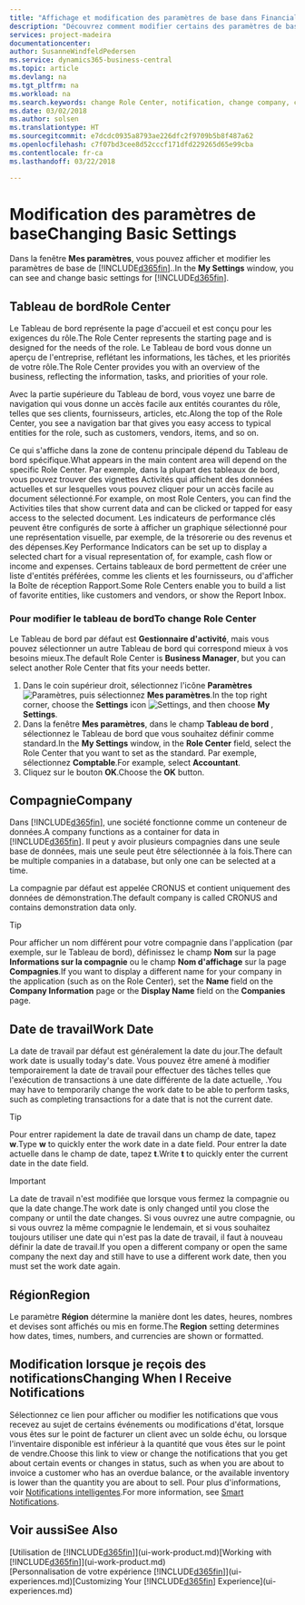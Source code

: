 ```yaml
---
title: "Affichage et modification des paramètres de base dans Financials| Microsoft Docs"
description: "Découvrez comment modifier certains des paramètres de base de Financials, par exemple, le tableau de bord, la compagnie ou la date de travail."
services: project-madeira
documentationcenter: 
author: SusanneWindfeldPedersen
ms.service: dynamics365-business-central
ms.topic: article
ms.devlang: na
ms.tgt_pltfrm: na
ms.workload: na
ms.search.keywords: change Role Center, notification, change company, change work date
ms.date: 03/02/2018
ms.author: solsen
ms.translationtype: HT
ms.sourcegitcommit: e7dcdc0935a8793ae226dfc2f9709b5b8f487a62
ms.openlocfilehash: c7f07bd3cee8d52cccf171dfd229265d65e99cba
ms.contentlocale: fr-ca
ms.lasthandoff: 03/22/2018

---
```

# <a name="changing-basic-settings"></a><span data-ttu-id="6a324-103">Modification des paramètres de base</span><span class="sxs-lookup"><span data-stu-id="6a324-103">Changing Basic Settings</span></span>
<span data-ttu-id="6a324-104">Dans la fenêtre **Mes paramètres**, vous pouvez afficher et modifier les paramètres de base de [!INCLUDE[d365fin](includes/d365fin_md.md)]..</span><span class="sxs-lookup"><span data-stu-id="6a324-104">In the **My Settings** window, you can see and change basic settings for [!INCLUDE[d365fin](includes/d365fin_md.md)].</span></span>  

## <a name="role-center"></a><span data-ttu-id="6a324-105">Tableau de bord</span><span class="sxs-lookup"><span data-stu-id="6a324-105">Role Center</span></span>
<span data-ttu-id="6a324-106">Le Tableau de bord représente la page d'accueil et est conçu pour les exigences du rôle.</span><span class="sxs-lookup"><span data-stu-id="6a324-106">The Role Center represents the starting page and is designed for the needs of the role.</span></span> <span data-ttu-id="6a324-107">Le Tableau de bord vous donne un aperçu de l'entreprise, reflétant les informations, les tâches, et les priorités de votre rôle.</span><span class="sxs-lookup"><span data-stu-id="6a324-107">The Role Center provides you with an overview of the business, reflecting the information, tasks, and priorities of your role.</span></span>

<span data-ttu-id="6a324-108">Avec la partie supérieure du Tableau de bord, vous voyez une barre de navigation qui vous donne un accès facile aux entités courantes du rôle, telles que ses clients, fournisseurs, articles, etc.</span><span class="sxs-lookup"><span data-stu-id="6a324-108">Along the top of the Role Center, you see a navigation bar that gives you easy access to typical entities for the role, such as customers, vendors, items, and so on.</span></span>

<span data-ttu-id="6a324-109">Ce qui s'affiche dans la zone de contenu principale dépend du Tableau de bord spécifique.</span><span class="sxs-lookup"><span data-stu-id="6a324-109">What appears in the main content area will depend on the specific Role Center.</span></span> <span data-ttu-id="6a324-110">Par exemple, dans la plupart des tableaux de bord, vous pouvez trouver des vignettes Activités qui affichent des données actuelles et sur lesquelles vous pouvez cliquer pour un accès facile au document sélectionné.</span><span class="sxs-lookup"><span data-stu-id="6a324-110">For example, on most Role Centers, you can find the Activities tiles that show current data and can be clicked or tapped for easy access to the selected document.</span></span> <span data-ttu-id="6a324-111">Les indicateurs de performance clés peuvent être configurés de sorte à afficher un graphique sélectionné pour une représentation visuelle, par exemple, de la trésorerie ou des revenus et des dépenses.</span><span class="sxs-lookup"><span data-stu-id="6a324-111">Key Performance Indicators can be set up to display a selected chart for a visual representation of, for example, cash flow or income and expenses.</span></span> <span data-ttu-id="6a324-112">Certains tableaux de bord permettent de créer une liste d'entités préférées, comme les clients et les fournisseurs, ou d'afficher la Boîte de réception Rapport.</span><span class="sxs-lookup"><span data-stu-id="6a324-112">Some Role Centers enable you to build a list of favorite entities, like customers and vendors, or show the Report Inbox.</span></span>

### <a name="to-change-role-center"></a><span data-ttu-id="6a324-113">Pour modifier le tableau de bord</span><span class="sxs-lookup"><span data-stu-id="6a324-113">To change Role Center</span></span>
<span data-ttu-id="6a324-114">Le Tableau de bord par défaut est **Gestionnaire d'activité**, mais vous pouvez sélectionner un autre Tableau de bord qui correspond mieux à vos besoins mieux.</span><span class="sxs-lookup"><span data-stu-id="6a324-114">The default Role Center is **Business Manager**, but you can select another Role Center that fits your needs better.</span></span>
1. <span data-ttu-id="6a324-115">Dans le coin supérieur droit, sélectionnez l'icône **Paramètres** ![Paramètres](media/ui-experience/settings_icon_small.png "Icône Paramètres du tableau de bord"), puis sélectionnez **Mes paramètres**.</span><span class="sxs-lookup"><span data-stu-id="6a324-115">In the top right corner, choose the **Settings** icon ![Settings](media/ui-experience/settings_icon_small.png "Settings icon for role center"), and then choose **My Settings**.</span></span>
2. <span data-ttu-id="6a324-116">Dans la fenêtre **Mes paramètres**, dans le champ **Tableau de bord** , sélectionnez le Tableau de bord que vous souhaitez définir comme standard.</span><span class="sxs-lookup"><span data-stu-id="6a324-116">In the **My Settings** window, in the **Role Center** field, select the Role Center that you want to set as the standard.</span></span> <span data-ttu-id="6a324-117">Par exemple, sélectionnez **Comptable**.</span><span class="sxs-lookup"><span data-stu-id="6a324-117">For example, select **Accountant**.</span></span>
3. <span data-ttu-id="6a324-118">Cliquez sur le bouton **OK**.</span><span class="sxs-lookup"><span data-stu-id="6a324-118">Choose the **OK** button.</span></span>

## <a name="company"></a><span data-ttu-id="6a324-119">Compagnie</span><span class="sxs-lookup"><span data-stu-id="6a324-119">Company</span></span>
<span data-ttu-id="6a324-120">Dans [!INCLUDE[d365fin](includes/d365fin_md.md)], une société fonctionne comme un conteneur de données.</span><span class="sxs-lookup"><span data-stu-id="6a324-120">A company functions as a container for data in [!INCLUDE[d365fin](includes/d365fin_md.md)].</span></span> <span data-ttu-id="6a324-121">Il peut y avoir plusieurs compagnies dans une seule base de données, mais une seule peut être sélectionnée à la fois.</span><span class="sxs-lookup"><span data-stu-id="6a324-121">There can be multiple companies in a database, but only one can be selected at a time.</span></span>

<span data-ttu-id="6a324-122">La compagnie par défaut est appelée CRONUS et contient uniquement des données de démonstration.</span><span class="sxs-lookup"><span data-stu-id="6a324-122">The default company is called CRONUS and contains demonstration data only.</span></span>

> [!TIP]  
>   <span data-ttu-id="6a324-123">Pour afficher un nom différent pour votre compagnie dans l'application (par exemple, sur le Tableau de bord), définissez le champ **Nom** sur la page **Informations sur la compagnie** ou le champ **Nom d'affichage** sur la page **Compagnies**.</span><span class="sxs-lookup"><span data-stu-id="6a324-123">If you want to display a different name for your company in the application (such as on the Role Center), set the **Name** field on the **Company Information** page or the **Display Name** field on the **Companies** page.</span></span>  

## <a name="work-date"></a><span data-ttu-id="6a324-124">Date de travail</span><span class="sxs-lookup"><span data-stu-id="6a324-124">Work Date</span></span>
<span data-ttu-id="6a324-125">La date de travail par défaut est généralement la date du jour.</span><span class="sxs-lookup"><span data-stu-id="6a324-125">The default work date is usually today's date.</span></span> <span data-ttu-id="6a324-126">Vous pouvez être amené à modifier temporairement la date de travail pour effectuer des tâches telles que l'exécution de transactions à une date différente de la date actuelle, .</span><span class="sxs-lookup"><span data-stu-id="6a324-126">You may have to temporarily change the work date to be able to perform tasks, such as completing transactions for a date that is not the current date.</span></span>

> [!TIP]  
>   <span data-ttu-id="6a324-127">Pour entrer rapidement la date de travail dans un champ de date, tapez **w**.</span><span class="sxs-lookup"><span data-stu-id="6a324-127">Type **w** to quickly enter the work date in a date field.</span></span> <span data-ttu-id="6a324-128">Pour entrer la date actuelle dans le champ de date, tapez **t**.</span><span class="sxs-lookup"><span data-stu-id="6a324-128">Write **t** to quickly enter the current date in the date field.</span></span>

> [!IMPORTANT]  
>   <span data-ttu-id="6a324-129">La date de travail n'est modifiée que lorsque vous fermez la compagnie ou que la date change.</span><span class="sxs-lookup"><span data-stu-id="6a324-129">The work date is only changed until you close the company or until the date changes.</span></span> <span data-ttu-id="6a324-130">Si vous ouvrez une autre compagnie, ou si vous ouvrez la même compagnie le lendemain, et si vous souhaitez toujours utiliser une date qui n'est pas la date de travail, il faut à nouveau définir la date de travail.</span><span class="sxs-lookup"><span data-stu-id="6a324-130">If you open a different company or open the same company the next day and still have to use a different work date, then you must set the work date again.</span></span>

## <a name="region"></a><span data-ttu-id="6a324-131">Région</span><span class="sxs-lookup"><span data-stu-id="6a324-131">Region</span></span>
<span data-ttu-id="6a324-132">Le paramètre **Région** détermine la manière dont les dates, heures, nombres et devises sont affichés ou mis en forme.</span><span class="sxs-lookup"><span data-stu-id="6a324-132">The **Region** setting determines how dates, times, numbers, and currencies are shown or formatted.</span></span>   

## <a name="changing-when-i-receive-notifications"></a><span data-ttu-id="6a324-133">Modification lorsque je reçois des notifications</span><span class="sxs-lookup"><span data-stu-id="6a324-133">Changing When I Receive Notifications</span></span>
<span data-ttu-id="6a324-134">Sélectionnez ce lien pour afficher ou modifier les notifications que vous recevez au sujet de certains événements ou modifications d'état, lorsque vous êtes sur le point de facturer un client avec un solde échu, ou lorsque l'inventaire disponible est inférieur à la quantité que vous êtes sur le point de vendre.</span><span class="sxs-lookup"><span data-stu-id="6a324-134">Choose this link to view or change the notifications that you get about certain events or changes in status, such as when you are about to invoice a customer who has an overdue balance, or the available inventory is lower than the quantity you are about to sell.</span></span> <span data-ttu-id="6a324-135">Pour plus d'informations, voir [Notifications intelligentes](ui-smart-notifications.md).</span><span class="sxs-lookup"><span data-stu-id="6a324-135">For more information, see [Smart Notifications](ui-smart-notifications.md).</span></span>

## <a name="see-also"></a><span data-ttu-id="6a324-136">Voir aussi</span><span class="sxs-lookup"><span data-stu-id="6a324-136">See Also</span></span>
<span data-ttu-id="6a324-137">[Utilisation de [!INCLUDE[d365fin](includes/d365fin_md.md)]](ui-work-product.md)</span><span class="sxs-lookup"><span data-stu-id="6a324-137">[Working with [!INCLUDE[d365fin](includes/d365fin_md.md)]](ui-work-product.md)</span></span>  
<span data-ttu-id="6a324-138">[Personnalisation de votre expérience [!INCLUDE[d365fin](includes/d365fin_md.md)]](ui-experiences.md)</span><span class="sxs-lookup"><span data-stu-id="6a324-138">[Customizing Your [!INCLUDE[d365fin](includes/d365fin_md.md)] Experience](ui-experiences.md)</span></span>  

